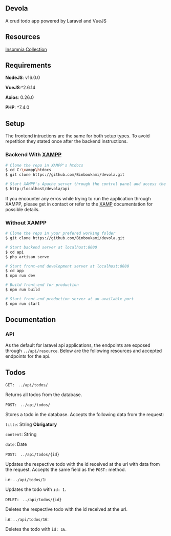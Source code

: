 ## Devola

A crud todo app powered by Laravel and VueJS

## Resources

[Insomnia Collection](#)

## Requirements
**NodeJS**: v16.0.0

**VueJS**:^2.6.14

**Axios**: 0.26.0

**PHP**: ^7.4.0

## Setup
The frontend intructions are the same for both setup types. To avoid repetition they stated once after the backend instructions.

### Backend With [XAMPP](https://www.apachefriends.org/index.html)
```bash
# Clone the repo in XAMPP's htdocs
$ cd C:\xampp\htdocs
$ git clone https://github.com/Binboukami/devola.git

# Start XAMPP's Apache server through the control panel and access the application the backend through the browser
$ http:/localhost/devola/api
```
If you encounter any erros while trying to run the application through XAMPP, please get in contact or refer to the [XAMP](https://www.apachefriends.org/docs/) documentation for possible details.

### Without XAMPP

```bash
# Clone the repo in your prefered working folder
$ git clone https://github.com/Binboukami/devola.git

# Start backend server at localhost:8000
$ cd api
$ php artisan serve

# Start front-end development server at localhost:8080
$ cd app
$ npm run dev

# Build front-end for production
$ npm run build

# Start front-end production server at an available port
$ npm run start
```

## Documentation

### API
As the default for laravel api applications, the endpoints are exposed through ```../api/resource```.
Below are the following resources and accepted endpoints for the api.

## Todos
```GET: ``` ```../api/todos/```

Returns all todos from the database.

```POST: ``` ```../api/todos/```

Stores a todo in the database. Accepts the following data from the request:

```title```: String **Obrigatory**

```content```: String

```date```: Date

```POST: ``` ```../api/todos/{id}```

Updates the respective todo with the id received at the url with data from the request. Accepts the same field as the ```POST:``` method.

i.e:
```../api/todos/1```:

Updates the todo with ```id: 1```.

```DELET: ``` ```../api/todos/{id}```

Deletes the respective todo with the id received at the url.

i.e:
```../api/todos/16```:

Deletes the todo with ```id: 16```.

